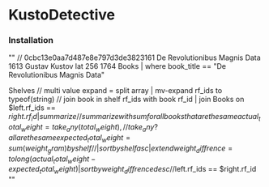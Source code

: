 # KustoDetective
### Installation
""
// 0cbc13e0aa7d487e8e797d3de3823161	De Revolutionibus Magnis Data	1613	Gustav Kustov	lat	256	1764
Books | where book_title == "De Revolutionibus Magnis Data"

Shelves
// multi value expand = split array
| mv-expand rf_ids to typeof(string)
// join book in shelf rf_ids with book rf_id
| join  Books on $left.rf_ids == $right.rf_id
| summarize 
// summarize with sum for all books that are the same
    actual_total_weight   = take_any(total_weight), // take_any ? all are the same
    expected_total_weight = sum(weight_gram)
    by  shelf
//| sort by shelf asc 
| extend weight_diffrence = tolong(actual_total_weight - expected_total_weight)
| sort by weight_diffrence desc 
//$left.rf_ids == $right.rf_id
""